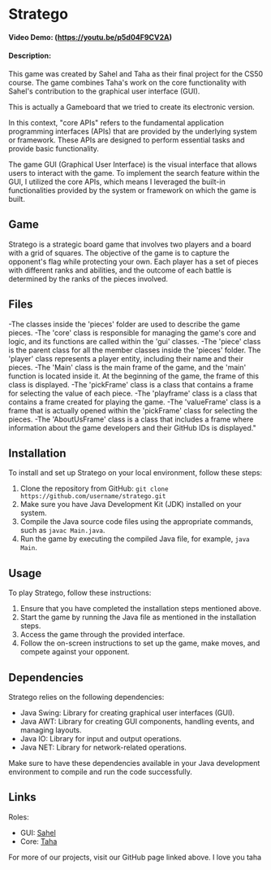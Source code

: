 # Stratego
#### Video Demo:  (https://youtu.be/p5d04F9CV2A)
#### Description:


This game was created by Sahel and Taha as their final project for the CS50 course. The game combines Taha's work on the core functionality with Sahel's contribution to the graphical user interface (GUI).

This is actually a Gameboard that we tried to create its electronic version.

In this context, "core APIs" refers to the fundamental application programming interfaces (APIs) that are provided by the underlying system or framework. These APIs are designed to perform essential tasks and provide basic functionality.

The game GUI (Graphical User Interface) is the visual interface that allows users to interact with the game. To implement the search feature within the GUI, I utilized the core APIs, which means I leveraged the built-in functionalities provided by the system or framework on which the game is built.


## Game

Stratego is a strategic board game that involves two players and a board with a grid of squares. The objective of the game is to capture the opponent's flag while protecting your own. Each player has a set of pieces with different ranks and abilities, and the outcome of each battle is determined by the ranks of the pieces involved.

## Files

-The classes inside the 'pieces' folder are used to describe the game pieces.
-The 'core' class is responsible for managing the game's core and logic, and its functions are called within the 'gui' classes.
-The 'piece' class is the parent class for all the member classes inside the 'pieces' folder. The 'player' class represents a player entity, including their name and their pieces.
-The 'Main' class is the main frame of the game, and the 'main' function is located inside it. At the beginning of the game, the frame of this class is displayed.
-The 'pickFrame' class is a class that contains a frame for selecting the value of each piece.
-The 'playframe' class is a class that contains a frame created for playing the game.
-The 'valueFrame' class is a frame that is actually opened within the 'pickFrame' class for selecting the pieces.
-The 'AboutUsFrame' class is a class that includes a frame where information about the game developers and their GitHub IDs is displayed."

## Installation

To install and set up Stratego on your local environment, follow these steps:

1. Clone the repository from GitHub: `git clone https://github.com/username/stratego.git`
2. Make sure you have Java Development Kit (JDK) installed on your system.
3. Compile the Java source code files using the appropriate commands, such as `javac Main.java`.
4. Run the game by executing the compiled Java file, for example, `java Main`.

## Usage

To play Stratego, follow these instructions:

1. Ensure that you have completed the installation steps mentioned above.
2. Start the game by running the Java file as mentioned in the installation steps.
3. Access the game through the provided interface.
4. Follow the on-screen instructions to set up the game, make moves, and compete against your opponent.

## Dependencies

Stratego relies on the following dependencies:

- Java Swing: Library for creating graphical user interfaces (GUI).
- Java AWT: Library for creating GUI components, handling events, and managing layouts.
- Java IO: Library for input and output operations.
- Java NET: Library for network-related operations.


Make sure to have these dependencies available in your Java development environment to compile and run the code successfully.



## Links
Roles:
- GUI: [Sahel](https://github.com/Seyedsahel)
- Core: [Taha](https://github.com/TahaM8000)

For more of our projects, visit our GitHub page linked above.
I love you taha
